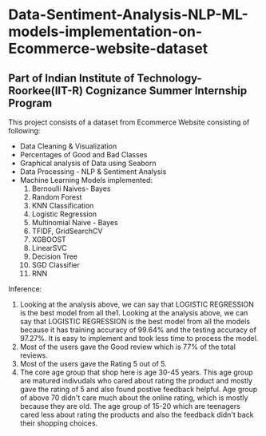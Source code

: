 # Data-Sentiment-Analysis-NLP-ML-models-implementation-on-Ecommerce-website-dataset
## Part of Indian Institute of Technology-Roorkee(IIT-R) Cognizance Summer Internship Program
This project consists of a dataset from Ecommerce Website consisting of following:
  - Data Cleaning & Visualization
  - Percentages of Good and Bad Classes
  - Graphical analysis of Data using Seaborn
  - Data Processing - NLP & Sentiment Analysis
  - Machine Learning Models implemented:
    1) Bernoulli Naives- Bayes
    2) Random Forest
    3) KNN Classification
    4) Logistic Regression
    5) Multinomial Naive - Bayes
    6) TFIDF, GridSearchCV
    7) XGBOOST
    8) LinearSVC
    9) Decision Tree
    10) SGD Classifier
    11) RNN
    
Inference:
1. Looking at the analysis above, we can say that LOGISTIC REGRESSION is the best model from all the1. Looking at the analysis above, we can say that LOGISTIC REGRESSION is the best model from all the
    models because it has training accuracy of 99.64% and the testing accuracy of 97.27%. It is easy to
    implement and took less time to process the model.
2. Most of the users gave the Good review which is 77% of the total reviews.
3. Most of the users gave the Rating 5 out of 5.
4. The core age group that shop here is age 30-45 years. This age group are matured indivudals who
    cared about rating the product and mostly gave the rating of 5 and also found postive feedback helpful.
    Age group of above 70 didn't care much about the online rating, which is mostly because they are old.
    The age group of 15-20 which are teenagers cared less about rating the products and also the feedback
    didn't back their shopping choices.
    
